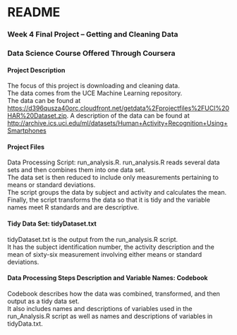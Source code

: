 # README

### Week 4 Final Project – Getting and Cleaning Data
### Data Science Course Offered Through Coursera

#### Project Description
The focus of this project is downloading and cleaning data.  
The data comes from the UCE Machine Learning repository.  
The data can be found at https://d396qusza40orc.cloudfront.net/getdata%2Fprojectfiles%2FUCI%20HAR%20Dataset.zip. 
A description of the data can be found at http://archive.ics.uci.edu/ml/datasets/Human+Activity+Recognition+Using+Smartphones

#### Project Files
Data Processing Script: run_analysis.R. 
run_analysis.R reads several data sets and then combines them into one data set.  
The data set is then reduced to include only measurements pertaining to means or standard deviations.  
The script groups the data by subject and activity and calculates the mean.  
Finally, the script transforms the data so that it is tidy and the variable names meet R standards and are descriptive.

#### Tidy Data Set: tidyDataset.txt
tidyDataset.txt is the output from the run_analysis.R script.  
It has the subject identification number, the activity description and the mean of sixty-six measurement involving either means or standard deviations.

#### Data Processing Steps Description and Variable Names: Codebook
Codebook describes how the data was combined, transformed, and then output as a tidy data set.  
It also includes names and descriptions of variables used in the run_Analysis.R script as well as names and descriptions of variables in tidyData.txt.
